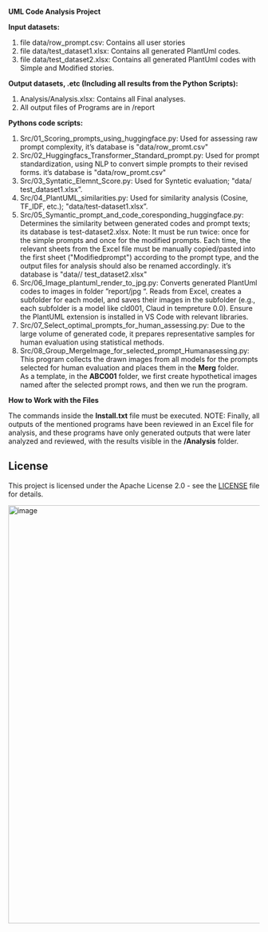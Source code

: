 **UML Code Analysis Project**

**Input datasets:**

1. file data/row_prompt.csv:    Contains all user stories
2. file data/test_dataset1.xlsx:     Contains all generated PlantUml codes.
3. file data/test_dataset2.xlsx:    Contains all generated PlantUml codes with Simple and Modified stories.

**Output datasets, .etc (Including all results from the Python Scripts):**

1. Analysis/Analysis.xlsx: Contains all Final analyses.
2. All output files of Programs are in /report
   
**Pythons code scripts:**

1.	Src/01_Scoring_prompts_using_huggingface.py: 
Used for assessing raw prompt complexity, it’s database is "data/row_promt.csv"
2. Src/02_Huggingfacs_Transformer_Standard_prompt.py: 
Used for prompt standardization, using NLP to convert simple prompts to their revised forms. it’s database is "data/row_promt.csv"
3. Src/03_Syntatic_Elemnt_Score.py: 
Used for Syntetic evaluation; "data/ test_dataset1.xlsx”.
4. Src/04_PlantUML_similarities.py: Used for similarity analysis (Cosine, TF_IDF, etc.); "data/test-dataset1.xlsx”.
5. Src/05_Symantic_prompt_and_code_coresponding_huggingface.py: 
Determines the similarity between generated codes and prompt texts; its database is test-dataset2.xlsx. Note: It must be run twice: once for the simple prompts and once for the modified prompts. Each time, the relevant sheets from the Excel file must be manually copied/pasted into the first sheet ("Modifiedprompt") according to the prompt type, and the output files for analysis should also be renamed accordingly. it’s database is "data// test_dataset2.xlsx"
6. Src/06_Image_plantuml_render_to_jpg.py:
Converts generated PlantUml codes to images in folder ”report/jpg “. Reads from Excel, creates a subfolder for each model, and saves their images in the subfolder (e.g., each subfolder is a model like cld001, Claud in tempreture 0.0). Ensure the PlantUML extension is installed in VS Code with relevant libraries.
7. Src/07_Select_optimal_prompts_for_human_assessing.py:
Due to the large volume of generated code, it prepares representative samples for human evaluation using statistical methods.
8. Src/08_Group_MergeImage_for_selected_prompt_Humanasessing.py: 
This program collects the drawn images from all models for the prompts selected for human evaluation and places them in the **Merg** folder.  
As a template, in the **ABC001** folder, we first create hypothetical images named after the selected prompt rows, and then we run the program.

**How to Work with the Files**

The commands inside the **Install.txt** file must be executed.
NOTE: Finally, all outputs of the mentioned programs have been reviewed in an Excel file for analysis, and these programs have only generated outputs that were later analyzed and reviewed, with the results visible in the **/Analysis** folder.
 ## License
This project is licensed under the Apache License 2.0 - see the [LICENSE](LICENSE) file for details.

<img width="837" he
   ight="645" alt="image" src="https://github.com/user-attachments/assets/ea1fc66d-9227-460f-a442-19c924745590" />
